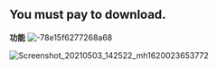 
## You must pay to download.


**功能**
                                                                                                      ![-78e15f6277268a68](https://user-images.githubusercontent.com/82256583/116858890-b978aa80-ac31-11eb-83ce-ed6c097a086f.gif)
       









![Screenshot_20210503_142522_mh1620023653772](https://user-images.githubusercontent.com/82256583/116847223-b0311300-ac1c-11eb-9766-fb85b552e768.jpg)


